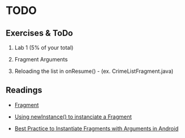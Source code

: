 TODO
======

## Exercises & ToDo 

1. Lab 1 (5% of your total)

2. Fragment Arguments

3. Reloading the list in onResume() - (ex. CrimeListFragment.java)


## Readings

* [Fragment](https://developer.android.com/reference/android/app/Fragment.html)

* [Using newInstance() to instanciate a Fragment](http://www.androiddesignpatterns.com/2012/05/using-newinstance-to-instantiate.html)

* [Best Practice to Instantiate Fragments with Arguments in Android](http://gunhansancar.com/best-practice-to-instantiate-fragments-with-arguments-in-android/)






